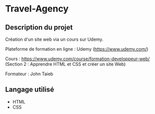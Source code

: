 # Travel-Agency

## Description du projet
Création d'un site web via un cours sur Udemy.

Plateforme de formation en ligne : Udemy (https://www.udemy.com/)

Cours : https://www.udemy.com/course/formation-developpeur-web/ (Section 2 : Apprendre HTML et CSS et créer un site Web)

Formateur : John Taieb

## Langage utilisé 
- HTML
- CSS